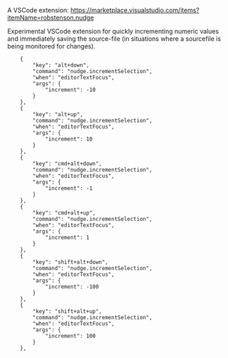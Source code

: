 A VSCode extension: https://marketplace.visualstudio.com/items?itemName=robstenson.nudge

Experimental VSCode extension for quickly incrementing numeric values and immediately saving the source-file (in situations where a sourcefile is being monitored for changes).

```
    {
        "key": "alt+down",
        "command": "nudge.incrementSelection",
        "when": "editorTextFocus",
        "args": {
            "increment": -10
        }
    },
    {
        "key": "alt+up",
        "command": "nudge.incrementSelection",
        "when": "editorTextFocus",
        "args": {
            "increment": 10
        }
    },
    {
        "key": "cmd+alt+down",
        "command": "nudge.incrementSelection",
        "when": "editorTextFocus",
        "args": {
            "increment": -1
        }
    },
    {
        "key": "cmd+alt+up",
        "command": "nudge.incrementSelection",
        "when": "editorTextFocus",
        "args": {
            "increment": 1
        }
    },
    {
        "key": "shift+alt+down",
        "command": "nudge.incrementSelection",
        "when": "editorTextFocus",
        "args": {
            "increment": -100
        }
    },
    {
        "key": "shift+alt+up",
        "command": "nudge.incrementSelection",
        "when": "editorTextFocus",
        "args": {
            "increment": 100
        }
    },
```